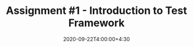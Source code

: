 ---
type: assignment
date: 2020-09-22T4:00:00+4:30
title: 'Assignment #1 - Introduction to Test Framework'
#pdf: /static_files/assignments/Assignment2.pdf
attachment: /static_files/assignments/A1.zip
#solutions: /static_files/assignments
due: 2020-09-26T23:59:00+3:30
---